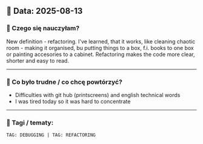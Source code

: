 ## 📅 Data: 2025-08-13

### 🧠 Czego się nauczyłam?
New definition - refactoring. I've learned, that it works, like cleaning chaotic room - making it organised, bu putting things to a box, f.i. books to one box or painting accesories to a cabinet. Refactoring makes the code more clear, shorter and easy to read.

---

### 🧩 Co było trudne / co chcę powtórzyć?
- Difficulties with git hub (printscreens) and english technical words
- I was tired today so it was hard to concentrate

---

### 🔖 Tagi / tematy:
`TAG: DEBUGGING | TAG: REFACTORING`  
